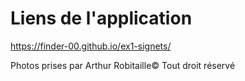 # Liens de l'application
https://finder-00.github.io/ex1-signets/

Photos prises par Arthur Robitaille© Tout droit réservé
